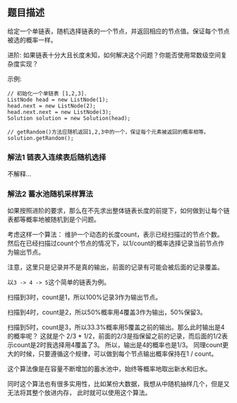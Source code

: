 ## 题目描述
给定一个单链表，随机选择链表的一个节点，并返回相应的节点值。保证每个节点被选的概率一样。

进阶:
如果链表十分大且长度未知，如何解决这个问题？你能否使用常数级空间复杂度实现？

示例:
```
// 初始化一个单链表 [1,2,3].
ListNode head = new ListNode(1);
head.next = new ListNode(2);
head.next.next = new ListNode(3);
Solution solution = new Solution(head);

// getRandom()方法应随机返回1,2,3中的一个，保证每个元素被返回的概率相等。
solution.getRandom();
```

### 解法1 链表入连续表后随机选择
不解释…

### 解法2 蓄水池随机采样算法
如果按照进阶的要求，那么在不先求出整体链表长度的前提下，如何做到让每个链表都等概率地被随机到是个问题。

考虑这样一个算法：
维护一个动态的长度count，表示已经扫描过的节点个数。
然后在已经扫描过count个节点的情况下，以1/count的概率选择记录当前节点作为输出节点。

注意，这里只是记录并不是真的输出，前面的记录有可能会被后面的记录覆盖。

以`3 -> 4 -> 5`这个简单的链表为例。

扫描到3时，count是1，所以100%记录3作为输出节点。

扫描到4时，count是2，所以50%概率用4覆盖3作为输出，50%保留3。

扫描到5时，count是3，所以33.3%概率用5覆盖之前的输出。那么此时输出是4的概率呢？
这就是个 2/3 * 1/2，前面的2/3是指保留之前的记录，而后面的1/2表示count是2时我选择用4覆盖了3。
所以，输出是4的概率也是1/3。
同理count更大的时候，只要遵循这个规律，可以做到每个节点输出概率保持在1 / count。

这个算法像是在容量不断增加的蓄水池中，始终等概率地取出新水和旧水。

同时这个算法也有很多实用性，比如某份大数据，我想从中随机抽样几个，但是又无法将其整个放进内存，
此时就可以使用这个算法。